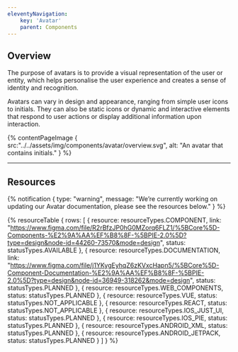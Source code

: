 ```yaml
---
eleventyNavigation:
    key: 'Avatar'
    parent: Components
---
```


## Overview

The purpose of avatars is to provide a visual representation of the user or entity, which helps personalise the user experience and creates a sense of identity and recognition.

Avatars can vary in design and appearance, ranging from simple user icons to initials. They can also be static icons or dynamic and interactive elements that respond to user actions or display additional information upon interaction.


{% contentPageImage {
    src:"../../assets/img/components/avatar/overview.svg",
    alt: "An avatar that contains initials."
} %}

---

## Resources

{% notification {
  type: "warning",
  message: "We’re currently working on updating our Avatar documentation, please see the resources below."
} %}

{% resourceTable {
    rows: [
        {
            resource: resourceTypes.COMPONENT,
            link: "https://www.figma.com/file/R2rBfzJP0hG0MZorq6FLZ1/%5BCore%5D-Components-%E2%9A%AA%EF%B8%8F-%5BPIE-2.0%5D?type=design&node-id=44260-73570&mode=design",
            status: statusTypes.AVAILABLE
        },
        {
            resource: resourceTypes.DOCUMENTATION,
            link: "https://www.figma.com/file/j1YKygEyhqZ6zKVxcHapn5/%5BCore%5D-Component-Documentation-%E2%9A%AA%EF%B8%8F-%5BPIE-2.0%5D?type=design&node-id=36949-318262&mode=design",
            status: statusTypes.PLANNED
        },
        {
            resource: resourceTypes.WEB_COMPONENTS,
            status: statusTypes.PLANNED
        },
        {
            resource: resourceTypes.VUE,
            status: statusTypes.NOT_APPLICABLE
        },
        {
            resource: resourceTypes.REACT,
            status: statusTypes.NOT_APPLICABLE
        },
        {
            resource: resourceTypes.IOS_JUST_UI,
            status: statusTypes.PLANNED
        },
        {
            resource: resourceTypes.IOS_PIE,
            status: statusTypes.PLANNED
        },
        {
            resource: resourceTypes.ANDROID_XML,
            status: statusTypes.PLANNED
        },
        {
            resource: resourceTypes.ANDROID_JETPACK,
            status: statusTypes.PLANNED
        }
    ]
} %}
